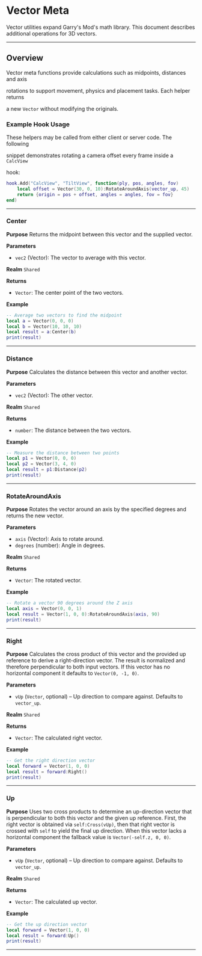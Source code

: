 # Vector Meta

Vector utilities expand Garry's Mod's math library. This document describes additional operations for 3D vectors.

---

## Overview

Vector meta functions provide calculations such as midpoints, distances and axis

rotations to support movement, physics and placement tasks. Each helper returns

a new `Vector` without modifying the originals.

### Example Hook Usage

These helpers may be called from either client or server code. The following

snippet demonstrates rotating a camera offset every frame inside a `CalcView`

hook:

```lua
hook.Add("CalcView", "TiltView", function(ply, pos, angles, fov)
    local offset = Vector(30, 0, 10):RotateAroundAxis(vector_up, 45)
    return {origin = pos + offset, angles = angles, fov = fov}
end)
```

---

### Center

**Purpose**
Returns the midpoint between this vector and the supplied vector.

**Parameters**

- `vec2` (Vector): The vector to average with this vector.

**Realm**
`Shared`

**Returns**

- `Vector`: The center point of the two vectors.

**Example**

```lua
-- Average two vectors to find the midpoint
local a = Vector(0, 0, 0)
local b = Vector(10, 10, 10)
local result = a:Center(b)
print(result)
```

---

### Distance

**Purpose**
Calculates the distance between this vector and another vector.

**Parameters**

- `vec2` (Vector): The other vector.

**Realm**
`Shared`

**Returns**

- `number`: The distance between the two vectors.

**Example**

```lua
-- Measure the distance between two points
local p1 = Vector(0, 0, 0)
local p2 = Vector(3, 4, 0)
local result = p1:Distance(p2)
print(result)
```

---

### RotateAroundAxis

**Purpose**
Rotates the vector around an axis by the specified degrees and returns the new vector.

**Parameters**

- `axis` (Vector): Axis to rotate around.
- `degrees` (number): Angle in degrees.

**Realm**
`Shared`

**Returns**

- `Vector`: The rotated vector.

**Example**

```lua
-- Rotate a vector 90 degrees around the Z axis
local axis = Vector(0, 0, 1)
local result = Vector(1, 0, 0):RotateAroundAxis(axis, 90)
print(result)
```

---

### Right

**Purpose**
Calculates the cross product of this vector and the provided up reference to derive a right-direction vector. The result is normalized and therefore perpendicular to both input vectors. If this vector has no horizontal component it defaults to `Vector(0, -1, 0)`.

**Parameters**

* `vUp` (`Vector`, optional) – Up direction to compare against. Defaults to `vector_up`.

**Realm**
`Shared`

**Returns**

- `Vector`: The calculated right vector.

**Example**

```lua
-- Get the right direction vector
local forward = Vector(1, 0, 0)
local result = forward:Right()
print(result)
```

---

### Up

**Purpose**
Uses two cross products to determine an up-direction vector that is perpendicular to both this vector and the given up reference. First, the right vector is obtained via `self:Cross(vUp)`, then that right vector is crossed with `self` to yield the final up direction. When this vector lacks a horizontal component the fallback value is `Vector(-self.z, 0, 0)`.

**Parameters**

* `vUp` (`Vector`, optional) – Up direction to compare against. Defaults to `vector_up`.

**Realm**
`Shared`

**Returns**

- `Vector`: The calculated up vector.

**Example**

```lua
-- Get the up direction vector
local forward = Vector(1, 0, 0)
local result = forward:Up()
print(result)
```

---
